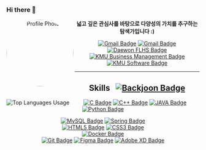 ### Hi there 👋

<div align="center">
  <img align="left" alt="Profile Photo" src="https://avatars.githubusercontent.com/u/97018331" style="border-radius:70%; width:175px; height:175px;">
  <p><strong>넓고 깊은 관심사를 바탕으로 다양성의 가치를 추구하는 탐색가입니다 :)</strong></p>
  <a href="mailto:dmot0126@gmail.com"><img alt="Gmail Badge" src="https://img.shields.io/badge/jinjae.dev@gmail.com-EA4335?style=for-the-badge&logo=Gmail&logoColor=white"></a>
  <a href="https://www.instagram.com/jinjinjaeri"><img alt="Gmail Badge" src="https://img.shields.io/badge/@jinjinjaeri-E4405F?style=for-the-badge&logo=Instagram&logoColor=white"></a><br>
  <a href="http://www.dwfl.hs.kr"><img alt="Daewon FLHS Badge" src="https://img.shields.io/badge/Daewon_Foreign_Language_High_School_31C-2559A5?style=for-the-badge"></a><br>
  <a href="https://biz.kookmin.ac.kr"><img alt="KMU Business Management Badge" src="https://img.shields.io/badge/Kookmin_University_Business_Management-004F9F?style=for-the-badge"></a><br>
  <a href="https://cs.kookmin.ac.kr"><img alt="KMU Software Badge" src="https://img.shields.io/badge/Kookmin_University_Software-004F9F?style=for-the-badge"></a><br>
</div>

<hr>

<div align="center">
  <h2>Skills&nbsp;&nbsp;&nbsp;<a href="https://solved.ac/jinjae"><img alt="Backjoon Badge" src="http://mazassumnida.wtf/api/mini/generate_badge?boj=jinjae"></h2>
</div>
  <a href="https://github.com/jin-jae"><img align="left" alt="Top Languages Usage" src="https://github-readme-stats.vercel.app/api/top-langs/?username=jin-jae&layout=compact"></a>
<div align="center">
  <a href="https://cplusplus.com/reference/clibrary/"><img alt="C Badge" src="https://img.shields.io/badge/C-A8B9CC?style=for-the-badge&logo=C&logoColor=white"></a>
  <a href="https://cplusplus.com"><img alt="C++ Badge" src="https://img.shields.io/badge/C++-00599C?style=for-the-badge&logo=C%2B%2B&logoColor=white"></a>
  <a href="https://www.oracle.com/java/"><img alt="JAVA Badge" src="https://img.shields.io/badge/JAVA-CB3325?style=for-the-badge"></a>
  <a href="https://docs.python.org/3/reference/index.html"><img alt="Python Badge" src="https://img.shields.io/badge/Python-3776AB?style=for-the-badge&logo=Python&logoColor=white"></a>
<br>

<a href="https://dev.mysql.com/doc/refman/8.0/en"><img alt="MySQL Badge" src="https://img.shields.io/badge/MySQL-4479A1?style=for-the-badge&logo=MySQL&logoColor=white"></a>
<a href="https://spring.io"><img alt="Spring Badge" src="https://img.shields.io/badge/Spring-6DB33F?style=for-the-badge&logo=Spring&logoColor=white"></a>
<br>
<a href="https://www.w3.org"><img alt="HTML5 Badge" src="https://img.shields.io/badge/HTML-E34F26?style=for-the-badge&logo=HTML5&logoColor=white"></a>
<a href=""><img alt="CSS3 Badge" src="https://img.shields.io/badge/CSS3-1572B6?style=for-the-badge&logo=CSS3&logoColor=white"></a>
<br>
<a href="https://www.docker.com"><img alt="Docker Badge" src="https://img.shields.io/badge/Docker-2496ED?style=for-the-badge&logo=Docker&logoColor=white"></a>
<br>
<a href="https://git-scm.com"><img alt="Git Badge" src="https://img.shields.io/badge/Git-F05032?style=for-the-badge&logo=Git&logoColor=white"></a>
<a href="https://www.figma.com"><img alt="Figma Badge" src="https://img.shields.io/badge/Figma-F24E1E?style=for-the-badge&logo=Figma&logoColor=white"></a>
<a href="https://helpx.adobe.com/kr/support/xd.html"><img alt="Adobe XD Badge" src="https://img.shields.io/badge/Adobe%20XD-FF61F6?style=for-the-badge&logo=Adobe%20XD&logoColor=white"></a>
